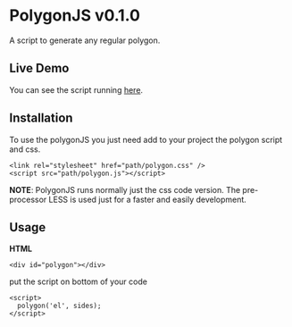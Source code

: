 # PolygonJS v0.1.0
A script to generate any regular polygon.

## Live Demo
You can see the script running <a href="http://codepen.io/ivanbanov/pen/tHlfh" target="_blank">here</a>.

## Installation
To use the polygonJS you just need add to your project the polygon script and css.
```
<link rel="stylesheet" href="path/polygon.css" />
<script src="path/polygon.js"></script>
```
__NOTE__: PolygonJS runs normally just the css code version. The pre-processor LESS is used just for a faster and easily development.

## Usage

__HTML__
```
<div id="polygon"></div>
```

put the script on bottom of your code
```
<script>
  polygon('el', sides);
</script>
```

